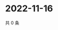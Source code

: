 # 2022-11-16

共 0 条

<!-- BEGIN WEIBO -->
<!-- 最后更新时间 Wed Nov 16 2022 23:00:47 GMT+0800 (China Standard Time) -->

<!-- END WEIBO -->

